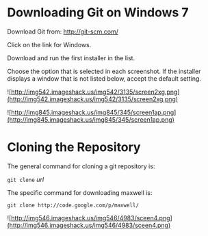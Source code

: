 # Downloading Git on Windows 7 #

Download Git from: http://git-scm.com/

Click on the link for Windows.

Download and run the first installer in the list.

Choose the option that is selected in each screenshot.  If the installer displays a window that is not listed below, accept the default setting.

![http://img542.imageshack.us/img542/3135/screen2xg.png](http://img542.imageshack.us/img542/3135/screen2xg.png)

![http://img845.imageshack.us/img845/345/screen1ap.png](http://img845.imageshack.us/img845/345/screen1ap.png)

# Cloning the Repository #

The general command for cloning a git repository is:

`git clone` _url_

The specific command for downloading maxwell is:

`git clone http://code.google.com/p/maxwell/`

![http://img546.imageshack.us/img546/4983/sceen4.png](http://img546.imageshack.us/img546/4983/sceen4.png)